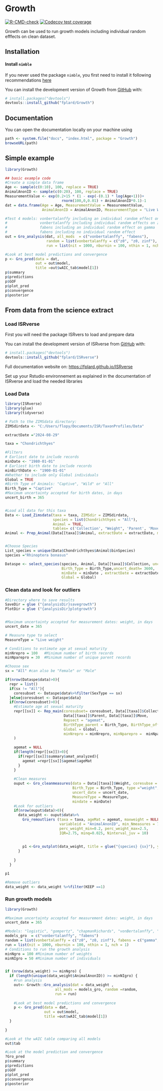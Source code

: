 
<!-- README.md is generated from README.Rmd. Please edit that file -->

# Growth

<!-- badges: start -->

[![R-CMD-check](https://github.com/fplard/Growth/actions/workflows/R-CMD-check.yaml/badge.svg)](https://github.com/fplard/Growth/actions/workflows/R-CMD-check.yaml)
[![Codecov test
coverage](https://codecov.io/gh/fplard/Growth/branch/main/graph/badge.svg)](https://app.codecov.io/gh/fplard/Growth?branch=main)
<!-- badges: end -->

Growth can be used to run growth models including individual random
efffects on clean dataset.

## Installation

#### Install `nimble`

If you never used the package `nimble`, you first need to install it
following recommendations [here](https://r-nimble.org/download)

You can install the development version of Growth from
[GitHub](https://github.com/) with:

``` r
# install.packages("devtools")
devtools::install_github("fplard/Growth")
```

## Documentation

You can open the documentation locally on your machine using

``` r
path <- system.file("docs", "index.html", package = "Growth")
browseURL(path)
```

## Simple example

``` r
library(Growth)

## basic example code
#Create a simple data frame
Age <- sample(c(0:10), 100, replace = TRUE)
AnimalAnonID <- sample(c(0:20), 100, replace = TRUE)
MeasurementValue <- exp(0.2+15 * (1 - exp(-(0.1) * log(Age+1)))+ 
                          rnorm(100,0,0.01) + AnimalAnonID*0.1)-1 
dat = data.frame(Age = Age, MeasurementValue = MeasurementValue, 
                 AnimalAnonID = AnimalAnonID, MeasurementType = "Live Weight")

#Test 4 models: vonbertalanffy including an individual random effect on z0
#               vonbertalanffy including individual random effects on z0 and zinf
#               fabens including an individual random effect on gamma 
#               fabens including no individual random effect
out = Gro_analysis(dat, all_mods  = c("vonbertalanffy", "fabens"),
                   random = list(vonbertalanffy = c("z0", "z0, zinf"), fabens = c("gamma", "")),
                   run = list(nit = 1000, nburnin = 100, nthin = 1, nch = 1))

#Look at best model predictions and convergence
p <- Gro_pred(data = dat, 
              out = out$model, 
              title =out$wAIC_tab$model[1])
p$summary
p$predictions
p$GOF
p$plot_pred
p$convergence
p$posterior
```

## From data from the science extract

### Load ISRverse

First you will need the package ISRvers to load and prepare data

You can install the development version of ISRverse from
[GitHub](https://github.com/) with:

``` r
# install.packages("devtools")
devtools::install_github("fplard/ISRverse")
```

Full documentation website on: <https://fplard.github.io/ISRverse>

Set up your Rstudio environnement as explained in the documentation of
ISRverse and load the needed libraries

### Load Data

``` r
library(ISRverse)
library(glue)
library(tidyverse)

# Path to the ZIMSdata directory:
ZIMSdirdata <- "C:/Users/flopy/Documents/ISR/TaxonProfiles/Data"

extractDate ="2024-08-29"

taxa = "Chondrichthyes"

#Filters
# Earliest date to include records
minDate <- "1980-01-01"
# Earliest birth date to include records
minBirthDate <- "1900-01-01"
#Whether to include only Global individuals
Global = TRUE
#Birth Type of Animals: "Captive", "Wild" or "All"
Birth_Type = "Captive"
#Maximum uncertainty accepted for birth dates, in days
uncert_birth = 365


#Load all data for this taxa
Data <- Load_Zimsdata(taxa = taxa, ZIMSdir = ZIMSdirdata, 
                      species = list(Chondrichthyes = "All"),
                      Animal = TRUE,
                      tables= c('Collection', "Weight", 'Parent', 'Move')) 
Animal <- Prep_Animal(Data[[taxa]]$Animal, extractDate = extractDate, minBirthDate =minBirthDate)


#Choose Species
List_species = unique(Data$Chondrichthyes$Animal$binSpecies)
species ="Rhinoptera bonasus"

Dataspe <- select_species(species, Animal, Data[[taxa]]$Collection, uncert_birth = uncert_birth,
                          Birth_Type = Birth_Type,uncert_death= 3600,
                          minDate = minDate , extractDate = extractDate,
                          Global = Global) 
```

### Clean data and look for outliers

``` r
#Directory where to save results
SaveDir = glue ("{analysisDir}savegrowth")
PlotDir = glue ("{analysisDir}plotgrowth")


#Maximum uncertainty accepted for measurement dates: weight, in days
uncert_date = 365

# Measure type to select
MeasureType = "Live weight"

# Conditions to estimate age at sexual maturity
minNrepro = 100   #Minimum number of birth records
minNparepro = 30  #Minimum number of unique parent records

#Choose sex
sx = "All" #can also be "Female" or "Male"

if(nrow(Dataspe$data)>0){
  repr = list()
  if(sx != "All"){
    coresubset <- Dataspe$data%>%filter(SexType == sx)
  }else{coresubset <- Dataspe$data}
  if(nrow(coresubset)>0){
    #Estimate age at sexual maturity
    repr[[sx]] <- Rep_main(coresubset= coresubset, Data[[taxa]]$Collection, 
                           Data[[taxa]]$Parent, Data[[taxa]]$Move,  
                           Repsect = "agemat",
                           BirthType_parent = Birth_Type, BirthType_offspring = Birth_Type, 
                           Global = Global, 
                           minNrepro = minNrepro, minNparepro =  minNparepro
    )
    
    agemat = NULL
    if(length(repr[[sx]])>0){
      if(repr[[sx]]$summary$amat_analyzed){
        agemat =repr[[sx]]$agemat$ageMat
      }
    }
    
    #Clean measures
    ouput <- Gro_cleanmeasures(data = Data[[taxa]]$Weight, coresubse = coresubset,
                               Birth_Type = Birth_Type, type ="weight", 
                               uncert_date = uncert_date,
                               MeasureType = MeasureType,
                               mindate = minDate)
    #Look for outliers
    if(nrow(ouput$data)>0){
      data_weight <- ouput$data%>%
        Gro_remoutliers (taxa = taxa, ageMat = agemat, maxweight = NULL, 
                         variableid = "AnimalAnonID", min_Nmeasures = 7,
                         perc_weight_min=0.2, perc_weight_max=2.5,
                         IQR=2.75, minq=0.025, Ninterval_juv = 10)
      
    
        p1 <-Gro_outplot(data_weight, title = glue("{species} {sx}"), ylimit = NULL, xlimit = NULL)
      }
      
    }
  }

p1

#Remove outliers
data_weight <- data_weight %>%filter(KEEP ==1)
```

### Run growth models

``` r
library(Growth)

#Maximum uncertainty accepted for measurement dates: weight, in days
uncert_date = 365

#Models: "logistic", "gompertz", "chapmanRichards", "vonBertalanffy", "gam", and/or "polynomial"
models_gro  = c("vonbertalanffy", "fabens")
random = list(vonbertalanffy = c("z0", "z0, zinf"), fabens = c("gamma", ""))
run = list(nit = 1000, nburnin = 100, nthin = 1, nch = 1)
# Conditions to run the growth analysis
minNgro = 100 #Minimum number of weights
minNIgro = 50 #Minimum number of individuals


if (nrow(data_weight) >= minNgro) {
  if (length(unique(data_weight$AnimalAnonID)) >= minNIgro) {
    #run analysis
    out<- Growth::Gro_analysis(dat = data_weight , 
                       all_mods = models_gro, random =random,
                       run = run)
    
    #Look at best model predictions and convergence
    p <- Gro_pred(data = dat, 
                  out = out$model, 
                  title =out$wAIC_tab$model[1])
  }      
  
}

#Look at the wAIC table comparing all models
out$tab

#Look at the model prediction and convergence 
?Gro_pred
p$summary
p$predictions
p$GOF
p$plot_pred
p$convergence
p$posterior  
```

